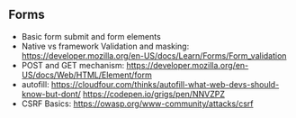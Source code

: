 ## Forms
- Basic form submit and form elements
- Native vs framework Validation and masking: https://developer.mozilla.org/en-US/docs/Learn/Forms/Form_validation
- POST and GET mechanism: https://developer.mozilla.org/en-US/docs/Web/HTML/Element/form
- autofill: https://cloudfour.com/thinks/autofill-what-web-devs-should-know-but-dont/
https://codepen.io/grigs/pen/NNVZPZ
- CSRF Basics: https://owasp.org/www-community/attacks/csrf